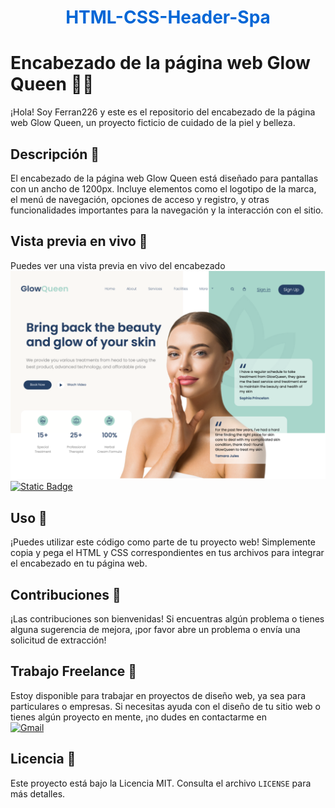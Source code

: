<h1 align="center" style="color: #0366d6;">
   HTML-CSS-Header-Spa
</h1>

# Encabezado de la página web Glow Queen 💄✨

¡Hola! Soy Ferran226 y este es el repositorio del encabezado de la página web Glow Queen, un proyecto ficticio de cuidado de la piel y belleza.

## Descripción 📝

El encabezado de la página web Glow Queen está diseñado para pantallas con un ancho de 1200px. Incluye elementos como el logotipo de la marca, el menú de navegación, opciones de acceso y registro, y otras funcionalidades importantes para la navegación y la interacción con el sitio.

## Vista previa en vivo 🌟

Puedes ver una vista previa en vivo del encabezado ![Web Spa](/img/header_spa&beauty.png)
[![Static Badge](https://img.shields.io/badge/Ver%20Codigo%20-%20%23A9D6CB?style=for-the-badge&logoColor=A9D6CB&labelColor=%23A9D6CB)](/src/)


## Uso 🚀

¡Puedes utilizar este código como parte de tu proyecto web! Simplemente copia y pega el HTML y CSS correspondientes en tus archivos para integrar el encabezado en tu página web.

## Contribuciones 🤝

¡Las contribuciones son bienvenidas! Si encuentras algún problema o tienes alguna sugerencia de mejora, ¡por favor abre un problema o envía una solicitud de extracción!

## Trabajo Freelance 💼

Estoy disponible para trabajar en proyectos de diseño web, ya sea para particulares o empresas. Si necesitas ayuda con el diseño de tu sitio web o tienes algún proyecto en mente, ¡no dudes en contactarme en 
<br>
[![Gmail](https://img.shields.io/badge/Email%20personal-white?style=for-the-badge&logo=gmail&logoColor=white&label=ferrancolllopez%40gmail.com&labelColor=black&color=%23EA4335)](mailto:ferrancolllopez@gmail.com)

## Licencia 📄

Este proyecto está bajo la Licencia MIT. Consulta el archivo `LICENSE` para más detalles.
